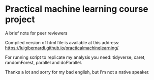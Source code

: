 # Practical machine learning course project
A brief note for peer reviewers

Compiled version of html file is available at this address:  
https://luigibernardi.github.io/practicalmachinelearning/

For running script to replicate my analysis you need: tidyverse, caret, randomForest, parallel and doParallel.

Thanks a lot and sorry for my bad english, but I'm not a native speaker.
